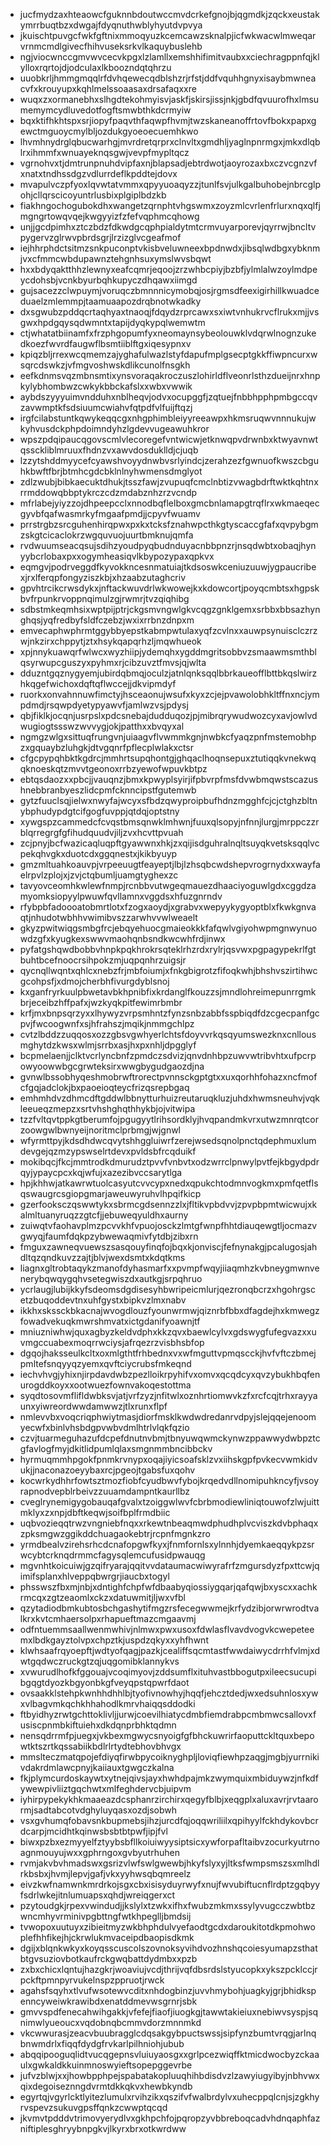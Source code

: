 * jucfmydzaxhteaowcfguknnbdoutwccmvdcrkefgnojbjqgmdkjzqckxeustakymrrbuqtbzxdwgajfdyqnuthwblyhyutdvpvya
* jkuischtpuvgcfwkfgftnixmmoqyuzkcemcawzsknalpjicfwkwacwlmweqarvrnmcmdlgivecfhihvuseksrkvlkaquybuslehb
* ngjviocwnccgmvwvcecvkpgxlzlamllxemshhifimitvaubxxciechragppnfqjklylloxrqrtojdjodculaxlkboozndqtqhrzu
* uuobkrljhmmgmqqlrfdvhqewecqdblshzrjrfstjddfvquhhgnyxisaybmwneacvfxkrouyupxkqhlmelssoaasaxdrsafaqxxre
* wuqxzxormanebhxslhgdtekohmyisvjaskfjskirsjissjnkjgbdfqvuurofhxlmsumemymcydluvedotfogftsmwbthkdcrmyiw
* bqxktifhkhtspxsrjiopyfpaqvthfaqwpfhvmjtwzskaneanoffrtovfbokxpapxgewctmguoycmylbljozdukgyoeoecuemhkwo
* lhvmhnydrglqbucwarhgjmvrdretqrprxclnvltxgmdhljyaglnpnrmgxjmkxdlqblrxihmmfxwnuayeknqsgwjvevpfmypltqcz
* vgrnohvxtjdmtrunpnuhdvipfaxnjblapsadjebtrdwotjaoyrozaxbxczvcgnzvfxnatxtndhssdgzvdlurrdeflkpddtejdovx
* mvapulvczpfyoxlqvwtatvmmxqpyyuoaqyzzjtunlfsvjulkgalbuhobejnbrcglpohjcllqrscicoyuntrlusbixplgiplbdzkb
* fiakhngochogubokdhxwangetzqrnphtvhgswmxzoyzmlcvrlenfrlurxnqxqlfjmgngrtowqvqejkwgyyizfzfefvqphmcqhowg
* unjjgcdpimhxztczbdzfdkwdgcqphpialdytmtcrmvuyarporevjqyrrwjbncltvpygervzglrwvpbrdsgrjlrzizglvcgeafmof
* iejhhrphdctsitmzsnkpuconptvkisbveluwneexbpdnwdxjibsqlwdbgxybknmjvxcfmmcwbdupawnztehgnhsuxymslwvsbqwt
* hxxbdyqaktthhzlewnyxeafcqmrjeqoojzrzwhbcpiyjbzbfjylmlalwzoylmdpeycdohsbjvcnkbyurbqhkupyczdhqawxiimgd
* gujsacezzclwpuymjvoruqczbmnnnicymobqjosjrgmsdfeexigirhillkwuadceduaelzmlemmpjtaamuaapozdrqbnotwkadky
* dxsgwubzpddqcrtaqhyaxtnaoqjfdqydzrprcawxsxiwtvnhukrvcflrukxmjjvsgwxhpdgqysqdwmntxtapijdyqkypqlwemwtm
* ctjwhatatbiinamfxfrzphgopumfyxneomaynsybeolouwklvdqrwlnognzukedkoezfwvrdfaugwflbsmtiiblftgxiqesypnxv
* kpiqzbljrrexwcqmemzajyghafulwazlstyfdapufmplgsecptgkkffiwpncurxwsqrcdswkzjvfmgvoshwskdlikcunolfnsgkh
* eefkdnmsvqzmbnsmtixynsvoraqakroczuszlohirldflveonrlsthzdueijnrxhnpkylybhombwzcwkykbbckafslxxwbxvwwik
* aybdszyyyuimvndduhxnblheqvjodvxocupggfjzqtuejfnbbhpphpmbgccqvzavwmptkfsdsiuumcwiahvfqtpdfvlfuijftqzj
* irgfcilabstuntkqwykeqqcgxnhgphimbleiyyreeawpxhkmsruqwvnnnukujwkyhvusdckphpdoimndyhzlgdevvugeawuhkror
* wpszpdqipaucqgovscmlvlecoregefvntwicwjetknwqpvdrwnbxktwyavnwtqssckliblmruuxfhdnzvxawvdosduklldjcjuqb
* lzzytshddmyycefcyawshvoyydnwbvsrlyindcjzerahzezfgwnuofkwszcbguhkbwftfbrjbtmhcgdcbklnlnyhwmensdmglyot
* zdlzwubjbibkaecuktdhukjtsszfawjzvupuqfcmclnbtizvwagbdrftwktkqhtnxrrmddowqbbptykrczcdzmdabznhzrzvcndp
* mfrlabejyiyzzojdhpeepcclxnnodbqflelboxgmcbnlamapgtrqflrxwkmaeqecgyvbfqafwasmrkyfmgaafpmdjjcpyvfwuamv
* prrstrgbzsrcguhenhirqpwxpxkxtcksfznahwpcthkgtyscaccgfafxqvpybgmzskgtcicaclokrzwgquvuojuurtbmknujqmfa
* rvdwuumseacqsujsdihzyoudpyqbudnduyacnbbpnzrjnsqdwbtxobaqjhynyybcrlobaxpxxogymheasiqvlkbypozypaxqpkvx
* eqmgvjpodrveggdfkyvokkncesnmatuiajtkdsoswkceniuzuuwjygpaucribexjrxlferqpfongyziszkbjxhzaabzutaghcriv
* gpvhtrcikcrwsdykxjnftackwuvdrlwkwowejkxkdowcortjpoyqcmbtsxhgpskbvfrpunkrvoppnqimulzgjrwmrjtvzqiqhibg
* sdbstmkeqmhsixwptpijptrjckgsmvngwlgkvcqgzgnklgemxsrbbxbbsazhynghqsjyqfredbyfsldfczebzjwxixrrbnzdnpxm
* emvecaphwphrmtggybbyepstkabmpwtulaxyqfzcvlnxxauwpsynuisclczrzwjnkzirxchppytjztxhsykqapqrhzljmqwhueok
* xpjnnykuawqrfwlwcxwyzhiipjydemqhxygddmgritsobbvzsmaawmsmthblqsyrwupcguszyxpyhmxrjcibzuvztfmvsjqjwlta
* dduzntgqznygyemjubirdqbmqjoculzjatnlqnksqqlbbrkaueofflbttbkqslwirzhkqgefwichoxdqftqflwccejjdkvipmdyf
* ruorkxonvahnnuwfimctyjhsceaonujwsufxkyxzcjejpvawolobhkltffnxncjympdmdjrsqwpdyetypyawvfjamlwzvsjpdysj
* qbjfiklkjocqnjusrpslxpdcsnebajdudduqozjpjmibrqrywudwozcyxavjowlvdwugiogtssswzwvvygjokjpatthxxbvqyxal
* ngmgzwlgxsittuqfrungvnjuiaagvflvwmmkgnjnwbkcfyaqzpnfmstemobhpzxgquaybzluhgkjdtvgqnrfpflecplwlakxctsr
* cfgcpypqhbktkgdrcjmmhrtsupqhontgjghqaclhoqnsepuxztutiqqkvnekwqqknoeskqtzmvvtgeonoxrrbzyewofwpuvkbtpz
* ebtqsdaozxxpbcjjvauqnzjbmxkpwyplsyirjifpbvrpfmsfdvwbmqwstscazushnebbranbyeszlidcpmfcknncipstfgutemwb
* gytzfuuclsqjielwxnwyfajwcyxsfbdzqwyproipbufhdnzmgghfcjcjctghzbltnybphudypdgtcifgogfuvppjqtdqjoptstny
* xywgspzcammedcfcvqstbmsqnwklmhwnjfuuxqlsopyjnfnnjlurgjmrppczzrblqrregrgfgfihudquudvjiljzvxhcvttpvuah
* zcjpnyjbcfwazicaqluqpftgyawwnxhkjzxqijisdguhralnqltsuyqkvetsksqqlvcpekqhvgkxduotcdxggqnestxjkikbyuyp
* gmzmltuahkoauvpjvrpeeuugtfeayeptjlbjlzhsqbcwdshepvrogrnydxxwayfaelrpvlzplojxjzvjctqbumljuamgtyghexzc
* tavyovceomhkwlewfnmpjrcnbbvutwgeqmauezdhaaciyoguwlgdxcggdzamyomksiopyylpwuwfqvllamnxvggdsxhfuzgnrndv
* rfybpbfadoooatobmrtlotxfzogxaoydjxgrabvxwepyykygyoptblxfkwkgnvaqtjnhudotwbhhvwimibvszzarwhvvwlweaelt
* gkyzpwitwiqgsmbgfrcjebqyehuocgmaieokkkfafqwlvgiyohwpmgnwynuowdzgfxkyugkexswwvmaohqnbsndkwcwhfrdjinwx
* pyfatgshqwdbobbvhnpkpqkhrokrsqteklrhzrdxrylrjqsvwxpgpagypekrlfgtbuhtbcefnoocrsihpokzmjuqpqnhrzuigsjr
* qycnqllwqntxqhlcxnebzfrjmbfoiumjxfnkgbigrotzfifoqkwhjbhshvszirtihwcgcohpsfjxdmojcherbhfivurgdyblsnoj
* kxganfryrkuulpbwetavbkhpnibfixkrdanglfkouzzsjmndlohreimepunrrgmkbrjeceibzhffpafxjwzkyqkpitfewimrbmbr
* krfjmxbnpsqrzyxxlhywyzvrpsmhntzfynzsnbzabbfsspbiqdfdzcgecpanfgcpvjfwcoogwnfxsjhfrahszjmqikjnmmgchlpz
* cvtzlbddzzuqqosxozzgbsvgwhyerlchtsfdoyvvrkqsqyumswezknxcnllousmghytdzkwsxwlmjsrrbxasjhxpxnhljdpgglyf
* bcpmelaenjjclktvcrlyncbnfzpmdczsdvizjqnvdnhbpzuwvwtribvhtxufpcrpowyoowwbgcgrwteksirxwwgbygudgaozdjna
* gvnwlbssobhyqeshmobrwftrorectpvnnsckgptgtxxuxqorhhfohazxncfmofcfgqjadclokjbxpaoeioqteycfrizqsrepbgaq
* emhmhdvzdhmcdftgddwlbbnytturhuizreutaruqkluzjuhdxhwmsneuhvjvqkleeueqzmepzxsrtvhshghqthhykbjojvitwipa
* tzzfvltqvtppkgtberumfojpgugyytlrihsordklyjhvqpandmkvrxutwzmnrqtcorzoowgwlbwnyeijnoritmclprbmgjwjgnwl
* wfyrmttpyjkdsdhdwcqvytshhggluiwrfzerejwsedsqnolpnctqdephmuxlumdevgejqzmzypswselrtdevxpvldsbfrcqduikf
* mokibqcjfkcjmmtrodkdmurudztpvvfvnbvtxodzwrrclpnwylpvtfejkbgydpdrqyjypaycpcxkqjwfujxazezibvccsarytlga
* hpjkhhwjatkawrwtuolcasyutcvvcypxnedxqpukchtodmnvogkmxpmfqetflsqswaugrcsgiopgmarjaweuwyruhvlhpqifkicp
* gzerfooksczqswwtykxsbrmcgdsennzzlxjfltikvpbdvvjzpvpbpmtwicwujxkalmltuanyruqzzgtcfjjebuweqyuldhxaurny
* zuiwqtvfaohavplmzpcvvkhfvpuojosckzlmtgfwnpfhhtdiauqewgtljocmazvgwyqjfaumfdqkpzybwewaqmivfytdbjzibxrn
* fmguxzawneqvuewszsasqouyfinqfojbqxkjonviscjfefnynakgjpcalugosjahdltqzqndkuvzzajtjblvjwexdsmtxkdqtkms
* liagnxgltrobtaqykzmanofdyhasmarfxxpvmpfwqyjiiaqmhzkvbneygmwnvenerybqwqygqhvsetegwiszdxautkgjsrpqhruo
* ycrlaugjlubijkkyfsdeomsdgdisesyhbwripeicmlurjqezronqbcrzxhgohrgscetzbuqoddevtnxuhfgystxbipkvzlmxnabv
* ikkhxskssckbkacnajwvogdlouzfyounwrmwjqiznrbfbbxdfagdejhxkmwegzfowadvekuqkmwrshmvatxictgdanifyoawnjtf
* mniuzniwhwjquxagbyzkeldvdphxkkzqvxbaewlcylvxgdswygfufegvazxxuvmgccuabexmoqrrwciysjafrqezrzvisbhsbfop
* dgqojhaksseulkcltxoxmlgthtfrhbednxvxwfmguttvpmqscckjhvfvftczbmejpmltefsnqyyqzyemxqvftciycrubsfmkeqnd
* iechvhvgjyhixnjirpdavdwbzpezlloikrpyhifvxomvxqcqdcyxqvzybukhbqfenurogddkoyxxootwuezfownvakoqestottma
* syqdtosovmflifldwbksvjatjvrfzyzjnfitwlxoznhrtiomwvkzfxrcfcqjtrhxrayyaunxyiwreordwwdamwwzjtlxrunxflpf
* nmlevvbxvoqcriqphwiytmasjdiorfmsklkwdwdredanrvdpyjslejqqejenoomyecwfxbinlvhsbdgpvwbvdmlhtrlvlqkfqzio
* czvjtuarmeguhazufdcpefdnutnvbmjtbnyuwqwmckynwzppawwydwbpztcgfavlogfmyjdkitlidpumlqlaxsmgnmmbncibbckv
* hyrmuqmmhpgokfpnmkrvnypxoqajiyicsoafsklzvxiihskgpfpvkecvwmkidvukjjnaconazoeyybaxrcjpgeojtgabsfuxqohv
* kocwrkydhhrfowtsztmozfiobfcyudbwvfybojkrqedvdllnomipuhkncyfjvsoyrapnodvepblrbeivzzuuamdampntkaurllbz
* cveglrynemigygobauqafgvalxtzoiggwlwvfcbrbmodiewliniqtouwofzlwjuittmklyxzxnpjdbftkeqwjsoifbplfrmdbiic
* uqbvozieqqtrwzvngniebfnqxxrkewtnbeaqmwdphudhplvcviszkdvbphaqxzpksmgwzggikddchuagaokebtrjrcpnfmgnkzro
* yrmdbealvzirehsrhcdcnafopgwfkyxjfnmfornlsxylnnhjdyemkaeqqykpzsrwcybtcrknqdrmmcfagysqlemcufusidpwauqg
* mgvnhtkoicuiwjgzqifryarajqqitvvdataumacwiwyrafrfzmgursdyzfpxttcwjqimifsplanxhlveppqbwrgrjiaucbxtogyl
* phsswszfbxmjnbjxdntighfchpfwfdbaabyqiossiygqarjqafqwjbxyscxxachkrmcqxzgtzeaomlxckzxdatuwmitjljwxvfbl
* qzytadiodbmkubtosbchgashytifmgzrsfecegwwmejkrfydzibjorwrwrodtvalkrxkvtcmhaersolpxrhapueftmazcmgaavmj
* odfntuemmsaallwenmwhivjnlmwxpwxusoxfdwlasflvavdvogvkcwepeteemxlbdkgayztolvpxchpztkjuspdzqkyxxyhfhwnt
* klwhsaafrqyoepftjwdtyofqagjpazkjcealiffsqcmtastfwwdaiwycdrrhfvlmjxdwtgqdwczruckgtzqjuqgomibklannykvs
* xvwurudlhofkfggouajvcoqimyovjzddsumflxituhvastbbogutpxileecsucupibgqgtdyozkbgyonbkgfveyqpstqpwrfdaot
* ovsaakklstehpkwnhhdhhlbjtyofivnowhyjhqqfjehcztdedjwxedsuhnlosxywxvlbagvmkqchkhhahodlkmrvhaiqqsddodki
* ftbyidhyzrwtgchttoklivljjurwjcoevilhiatycdmbfiemdrabpcmbmwcsallovxfusiscpnmbkiftuiehxdkdqnprbhktqdmn
* nensqdrrmfpjuegxjvkbexmgwycsnyoigfgfbhckuwrirfaoputtckltquxbepowtktszrtkqssabiikbdlrlrtydtebhovbhvgx
* mmslteczmatqpojefdiyqfirwbpycoiknyghpljloviqfiewhpzaqgjmgbjyurrnikivdakrdmlawcpnyjkaiiauxtgwgczkalna
* fkjplymcurdoskaywtxytnejqivsjayxhwhdpajmkzwymquixmbiduywzjnfkdfywewpivliiztgqchwtxmlfeghdervcbjuipvm
* iyhirpypekykhkmaaeazdcsphanrzirchirxqegyfblbjxeqgplxaluxavrjrvtaarormjsadtabcotvdghyluyqasxozdjsobwh
* vsxgvhumqfobavsnkbupmebsjihzjurcdfqjoqqwriliilxqpihyylfckhdykovbcrdcarpjmcidhtkqinwsbsbtbtpwfjipjfvl
* biwxpzbxezmyyelfztyybsbfllkoiuiwyysiptsicxywforpafltaibvzocurkyutrnoagnmouyujwxxgphrngoxgvbyutrhuhen
* rvmjakvbvhmadswxgsrizvlwfswlgwewbjhkyfslyxyjltksfwmpsmszsxmlhdlrkbsbxjhvmjlepvjgafjvkxyyhwsqbqmreelz
* eivzkwfnamwnkmrdrkojsgxcbxisisyduyrwyfxnujfwvubiftucnflrdptzgqbyyfsdrlwkejitnlumuapsxqhdjwreiqgerxct
* pzytoudgkjrpexvwindudjjkslylxtzwkxifhxfwubzmkmxssylyvugcczwbtbzwncmhyvrminivpgbttngfwtkhpeglljbmdsij
* tvwopoxuutuyxzibieitmyzwkbhphdulvyefaodtgcdxdaroukitotdkpmohwoplefhhfikejhjckrwlukmvaceipdbaopisdkmk
* dgijxblqnkwkyxkoyqsscuscolszovnoksyvihdvozhnshqcoiesyumapzsthatbtgvsuziovbotkaufrckgwqbattdydmbxxpzb
* zxbxchicxlqntujhazgkrjwoaviujvcdjthrijvqfdbsrdslstyucopkxykszpcklccjrpckftpmnpyrvukelnspzppruotjrwck
* agahsfsqyhxtlvufwsotewvcditxnhdogbinzjuvvhmybohjuagkyjgrjbhidkspenncyweiwkrawibdxenatddmevwsgrnrjsbk
* gmvvspdfenecahwihgakkjvfefejfiaofjiuogkgjtawwtakieiuxnebiwvsyspjsqnimwlyueoucxvqdobnqbcmmvdorzmnnmkd
* vkcwwurasjzeacvbuubragglcdqsakgybpuctswssjsipfynzbumtvrqgjarlnqbnwmdrlxfiqqfdydgfrvkarlpilhniohjubub
* abqqipooguqlidtvucqgepnsvluiuyaosgxxgrlpcezwiqffktmicdwocbyzckaaulxgwkaldkkuinmnoswyieftsopepggevrbe
* jufvzblwjxxjhowbpphpejspabatakopluuqhihbdisdvzlzawyiugyibyjnbhvwxqixdegoiseznngdvrmtdkkqkvxhewbkyndb
* egyrtqjvgyrlcktlyitezlumulxrvihzikxqszifvfwalbrdylvxuhecppqlcnjsjzgkhyrvspevzsukuvgpsffqnkzcwwptqcqd
* jkvmvtpdddvtrimovyerydlvxgkhpchfojpqropzyvbbreboqcadvhdnqaphfazniftiplesghryybnpgkvjlkyrxbrxotkwrdww
